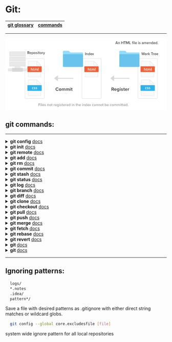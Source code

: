 # Git:

|[git glossary](https://git-scm.com/docs/gitglossary)| [commands](#git-commands) |
|:--------------------------------------------------:|---------------------------|

---

![git basic workflow](git/git_basic_workflow.png)

## git commands:

---

[//]: # (config)
<details>

<summary> <b>git config</b> <a href="https://git-scm.com/docs/git-config">docs</a> </summary>

---
+ ``--system``, ``--global``, ``--local``, ``--worktree`` or ``--file \<filename>``
  + **config file** location. when writing defaults to ``--local``
+ ``--add <key> <value>``
  + Adds new line to the option
+ ``--get <key>``
+ ``-l`` or ``--list``
+ ``--unset-all``
  +  Remove all lines matching the key from config file.
+ ``--unset <key>`` or ``--unset <key> <value>``

**SETUP:**
```bash
  git config --global user.name "<firstname lasname>"
  git config --global user.email "<valid-email>"
  git config color.ui auto
  git config --global core.editor code
```

---
</details>

[//]: # (init)
<details>

<summary><b>git init</b> <a href="https://git-scm.com/docs/git-init">docs</a> </summary>

---
+ ``--bare``
  + Create a bare repository. If ``GIT_DIR`` environment is not set, it is set to the current working directory.
+ ``-b <branchname>``
  + Name initial branch
+ ``<perm>``
  + ``<perm>`` is a 3-digit octal number prefixed with 0 and each file will have mode ``<perm>``.

EXAMPLE
```bash
  cd /path/to/my/codebase
  git init      (1)
  git add .     (2)
  git commit    (3)
```
---
</details>

[//]: # (remote)
<details>

<summary><b>git remote</b> <a href="https://git-scm.com/docs/git-remote">docs</a> </summary>

---



COMMANDS
+ ``add``
+ ``rename``
+ ``rm``
+ ``sest-head``
+ 
# #TODO
+ 
```
git remote [-v | --verbose]
git remote add [-t <branch>] [-m <master>] [-f] [--[no-]tags] [--mirror=(fetch|push)] <name> <URL>
git remote rename [--[no-]progress] <old> <new>
git remote remove <name>
git remote set-head <name> (-a | --auto | -d | --delete | <branch>)
git remote set-branches [--add] <name> <branch>…​
git remote get-url [--push] [--all] <name>
git remote set-url [--push] <name> <newurl> [<oldurl>]
git remote set-url --add [--push] <name> <newurl>
git remote set-url --delete [--push] <name> <URL>
git remote [-v | --verbose] show [-n] <name>…​
git remote prune [-n | --dry-run] <name>…​
git remote [-v | --verbose] update [-p | --prune] [(<group> | <remote>)…​]
```
---
</details>

[//]: # (add)
<details>

<summary><b>git add</b> <a href="https://git-scm.com/docs/git-add">docs</a> </summary>

---
+ ``<path>``
  + Files to add content from
+ ``-f`` ``--force``
  + Allow adding otherwise ignored files
+ ``-n`` ``--dry-run``
  + Don’t actually add the file(s), just show if they exist and/or will be ignored.
+ ``-v`` ``--verbose`` Be verbose
+ ``-u`` ``--update``
  + Update the index just where it already has an entry.
+ ``-i`` ``--interactive`` 
+ ``-p`` ``--patch``
  + Interactively choose hunks of patch between the index and the work tree and add them to the index
+ ``-e`` ``--edit`` 
  + Open the diff vs. the index in an editor and let the user edit it.

**Examples:**

Adds content from all *.txt files under Documentation directory and its subdirectories:
````bash
  git add Documentation/\*.txt
````

Considers adding content from all git-*.sh scripts:
````bash
  git add git-*.sh
````

---
</details>

[//]: # (rm)
<details>

<summary><b>git rm</b> <a href="https://git-scm.com/docs/git-rm">docs</a> </summary>

---
+ ``<path>``
  + Files to remove
+ ``-r``
  + Allow recursive removal
+ ``-f`` ``--force``
  + Override the up-tp-date check.
+ ``-q`` ``--quiet``
+ ``--cached``
  + Use this option to unstage and remove paths only from the index.
+ ``--sparse``
  + Allow updating index entries outside of the *[sparse-checkout](https://git-scm.com/docs/git-sparse-checkout)* cone.
---
</details>

[//]: # (commit)
<details>

<summary><b>git commit</b> <a href="https://git-scm.com/docs/git-commit">docs</a> </summary>

---
+ ``-a`` ``--all``
  + Automatically stages *deleted* and *modified* files before **commit**.
+ ``-p`` ``--patch``
  + Use the interactive patch selection interface to choose which changes to commit.
+ ``-m <msg>`` ``--message=<msg>``
  + Commit message
+ ``<path>``
  + commit the contents of the files that match the pathspec without recording the changes already added to the index.
---
</details>

[//]: # (stash)
<details>

<summary><b>git stash</b> <a href="https://git-scm.com/docs/git-stash">docs</a> </summary>

---
COMMANDS
+ ``push [-p|--patch] [-u|--include-untracked] [-a|--all] [-q|--quiet] [-m|--message <message>] <path>``
  + Save your local modifications to a new stash entry and roll them back to HEAD (in the working tree and in the index). 
  The <message> part is optional and gives the description along with the stashed state.
+ ``list``
  + List the stash entries that you currently have.
+ ``show [-u|--include-untracked|--only-untracked] [<diff-options>] [<stash>]``
  + Show the changes recorded in the stash entry as a diff between the stashed contents and the commit back when the stash 
  entry was first created.
+ ``pop [--index] [-q|--quiet] [<stash>]``
  + Remove a single stashed state from the stash list and apply it on top of the current working tree state.
+ ``clear``
+ ``drop``

OPTIONS
+ ``-a`` ``-all``
+ ``-u`` ``--include-untracked`` ``--no-include-untracked``
+ ``--index``
  + This option is only valid for ``pop`` and ``apply`` commands.
+ ``-p`` ``--patch``
  + This option is only valid for ``push`` and ``save`` commands. Interactively select hunks from the diff between HEAD and the 
  working tree to be stashed.
---
</details>

[//]: # (status)
<details>

<summary><b>git status</b> <a href="https://git-scm.com/docs/git-status">docs</a> </summary>

---
+ ``-s`` ``--short``
+ ``-b`` ``--branch``
+ ``--show-stash``
+ ``--porcelain[=<version]``
  + Give the output in an easy-to-parse format for scripts. This is similar to the short output, but will remain stable 
  across Git versions and regardless of user configuration. See below for details.
+ ``-v -vv`` ``--verbose``
+ ``<pathspec>``
---
</details>

[//]: # (log)
<details>

<summary><b>git log</b> <a href="https://git-scm.com/docs/git-log">docs</a> </summary>

https://www.atlassian.com/git/tutorials/git-log

---
+ ``--short``
+ ``--graph``
+ ``--oneline``
+ ``--follow``
  + Continue listing the history of a file beyond renames (works only for a single file)
+ ``--decorate[=short|full|auto|no]``
+ ``--full-diff``
+ ``--all``
  + Pretend as if all the refs in refs/, along with HEAD, are listed on the command line as <commit>
+ ``<path>``
  + Show only commits that are enough to explain how the files that match the specified paths came to be.
+ ``-n <number>``
  + Limit the number of commits to output
---
</details>

[//]: # (branch)
<details>

<summary><b>git branch</b> <a href="https://git-scm.com/docs/git-branch">docs</a> </summary>

---
+ ``-d`` ``-delete``
+ ``-D``
  + Shortcut for ``--delete --force``
+ ``-m`` ``--move``
  + Move/rename a branches, together with its config and reflog.
+ ``-M``
  + Shortcut for ``--move --force``
+ ``-c`` ``--copy``
+ ``-r`` ``--remotes``
  + List  the remote-tracking branches.
+ ``-a`` ``--all``
+ ``-v`` ``-vv`` ``-verbose``
+ ``-q`` ``-quiet``
+ ``--contains [<commit>]``
  + Only list branches which contain the specified commit (HEAD if not specified). Implies ``--list.``
+ ``<branchname>``
---
</details>

[//]: # (diff)
<details>

<summary><b>git diff</b> <a href="https://git-scm.com/docs/git-diff">docs</a> </summary>

---
````bash
git diff [<options>] [<commit>] [--] [<path>…​]
git diff [<options>] --cached [--merge-base] [<commit>] [--] [<path>…​]
git diff [<options>] [--merge-base] <commit> [<commit>…​] <commit> [--] [<path>…​]
git diff [<options>] <commit>…​<commit> [--] [<path>…​]
git diff [<options>] <blob> <blob>
git diff [<options>] --no-index [--] <path> <path> 
````
+ ``--raw``
  + Generate the diff in raw format.
+ ``--minimal``
  + Spend extra time to make sure the smallest possible diff is produced.
+ ``--patience`` ``--histogram`` ``--diff-algorithm={patience|minimal|histogram|myers}``
  + Generate a diff using the "patience diff"/"histogram/... diff" algorithm.
---
</details>

[//]: # (clone)
<details>

<summary><b>git clone</b> <a href="https://git-scm.com/docs/git-clone">docs</a> </summary>

---
+ ``-l`` ``--local``
  + When the repository is on a local machine.
+ ``-v`` ``--vebose``
+ ``-o <name>`` ``--origin <name>``
  + Override the default remote name (origin)
+ ``-b <name>`` ``--branch <name>``
  + Instead of pointing the newly created HEAD, point to ``<name>``
+ ``--depth <depth>``
  + Create a shallow clone with a history truncated to the specified number of commits. Implies ``--single-branch``
+ ``<repository>``
+ ``<directory>``
---
</details>

[//]: # (checkout)
<details>

<summary><b>git checkout</b> <a href="https://git-scm.com/docs/git-checkout">docs</a> </summary>

---
+ ``-f`` ``--focre``
  + When switching branches, proceed even if the index or the working tree differs from ``HEAD``
+ ``-b <new-branch>`` ``-B <new-branch>``
  + Create a new branch named ``<new-branch>`` and start it at ``<start-point>``
+ ``--ours`` ``--theirs``
  + When checking out paths from the index, check out stage #2 (ours) or #3 (theirs) for unmerged paths.
+ ``-d`` ``--detach``
  + Rather than checking out a branch to work on it, check out a commit for inspection and discardable experiments.
+ ``--orphan <new-branch>``
  + The first commit made on this new branch will have no parents and it will be the root of a new history totally 
  disconnected from all the other branches and commits.
+ ``-m`` ``--merge``
  + With this option, a three-way merge between the current branch, your working tree contents, and the new branch is done.
+ ``<branch>``
+ ``<new_branch>``
+ ``<start-point>``
+ ``<commit>``

EXAMPLE
+ ``git checkout [<branch>]``
  + To prepare for working on ``<branch>``.
+ ``git checkout -b|-B <new-branch> [<start-point>]``
  + Specifying ``-b`` causes a new branch to be created as if ``git-branch`` were called and then checked out.
+ ``git checkout --detach [<commit>]``
  + Prepare to work on top of ``<commit>``, by detaching HEAD at it.
+ ``git checkout [-f|--ours|--theirs|-m|--conflict=<style>] [<tree-ish>] [--] <pathspec>``
  + Overwrite the contents of the files that match the pathspec. When the ``<tree-ish>`` (most often a commit) is not given, 
  overwrite working tree with the contents in the index.
---
</details>

[//]: # (pull)
<details>

<summary><b>git pull</b> <a href="https://git-scm.com/docs/git-pull">docs</a> </summary>

---
todo
---
</details>

[//]: # (push)
<details>

<summary><b>git push</b> <a href="https://git-scm.com/docs/git-push">docs</a> </summary>

---
todo
---
</details>

[//]: # (merge)
<details>

<summary><b>git merge</b> <a href="https://git-scm.com/docs/git-merge">docs</a> </summary>

---
todo
---
</details>

[//]: # (fetch)
<details>

<summary><b>git fetch</b> <a href="https://git-scm.com/docs/git-fetch">docs</a> </summary>

---
todo
---
</details>

[//]: # (rebase)
<details>

<summary><b>git rebase</b> <a href="https://git-scm.com/docs/git-rebase">docs</a> </summary>

---
todo
---
</details>

[//]: # (revert)
<details>

<summary><b>git revert</b> <a href="https://git-scm.com/docs/git-revert">docs</a> </summary>

---
todo
---
</details>

[//]: # ()
<details>

<summary><b>git </b> <a href="https://git-scm.com/docs/git-">docs</a> </summary>

---
todo
---
</details>

[//]: # ()
<details>

<summary><b>git </b> <a href="https://git-scm.com/docs/git-">docs</a> </summary>

---
todo
---
</details>

----

## Ignoring patterns:

```gitignore
  logs/
  *.notes
  .idea/
  pattern*/
```
Save a file with desired patterns as .gitignore with either direct string
matches or wildcard globs.

```bash
  git config --global core.excludesfile [file]
```
system wide ignore pattern for all local repositories
